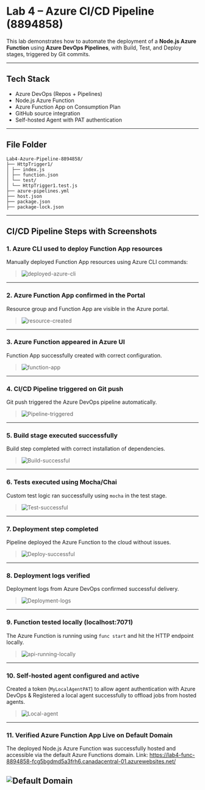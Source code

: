 # Lab 4 – Azure CI/CD Pipeline (8894858)

This lab demonstrates how to automate the deployment of a **Node.js Azure Function** using **Azure DevOps Pipelines**, with Build, Test, and Deploy stages, triggered by Git commits.

---

## Tech Stack

- Azure DevOps (Repos + Pipelines)
- Node.js Azure Function
- Azure Function App on Consumption Plan
- GitHub source integration
- Self-hosted Agent with PAT authentication

---
## File Folder
```
Lab4-Azure-Pipeline-8894858/
├── HttpTrigger1/
│ ├── index.js
│ ├── function.json
│ └── test/
│ └── HttpTrigger1.test.js
├── azure-pipelines.yml
├── host.json
├── package.json
├── package-lock.json
```
---

## CI/CD Pipeline Steps with Screenshots

### 1. Azure CLI used to deploy Function App resources
Manually deployed Function App resources using Azure CLI commands:

> ![deployed-azure-cli](./screenshots/deployed-azure-cli.png)

---

### 2. Azure Function App confirmed in the Portal
Resource group and Function App are visible in the Azure portal.

> ![resource-created](./screenshots/resource-created.png)

---

### 3. Azure Function appeared in Azure UI
Function App successfully created with correct configuration.

> ![function-app](./screenshots/function-app.png)

---

### 4. CI/CD Pipeline triggered on Git push
Git push triggered the Azure DevOps pipeline automatically.

> ![Pipeline-triggered](./screenshots/Pipeline%20-triggered.png)

---

### 5. Build stage executed successfully
Build step completed with correct installation of dependencies.

> ![Build-successful](./screenshots/Build-successful.png)

---

### 6. Tests executed using Mocha/Chai
Custom test logic ran successfully using `mocha` in the test stage.

> ![Test-successful](./screenshots/Test-successful.png)

---

### 7. Deployment step completed
Pipeline deployed the Azure Function to the cloud without issues.

> ![Deploy-successful](./screenshots/Deploy-successful.png)

---

### 8. Deployment logs verified
Deployment logs from Azure DevOps confirmed successful delivery.

> ![Deployment-logs](./screenshots/Deployment-logs.png)

---

### 9. Function tested locally (localhost:7071)
The Azure Function is running using `func start` and hit the HTTP endpoint locally.

> ![api-running-locally](./screenshots/api-running-locally.png)


---

### 10. Self-hosted agent configured and active
Created a token (`MyLocalAgentPAT`) to allow agent authentication with Azure DevOps & Registered a local agent successfully to offload jobs from hosted agents.

> ![Local-agent](./screenshots/Local-agent.png)

---
### 11. Verified Azure Function App Live on Default Domain

The deployed Node.js Azure Function was successfully hosted and accessible via the default Azure Functions domain.
Link: https://lab4-func-8894858-fcg5bgdmd5a3frh6.canadacentral-01.azurewebsites.net/

![Default Domain](./screenshots/default-domain.png)
---





